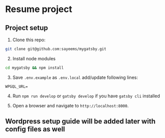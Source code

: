 # Resume project

## Project setup

1. Clone this repo:

```bash
git clone git@github.com:sayeems/mygatsby.git
```

2. Install node modules

```bash
cd mygatsby && npm install
```

3. Save `.env.example` as `.env.local` add/update following lines:

```
WPGQL_URL=
```

4. Run `npm run develop` or `gatsby develop` if you have `gatsby cli` installed

5. Open a browser and navigate to `http://localhost:8000`.

## Wordpress setup guide will be added later with config files as well
